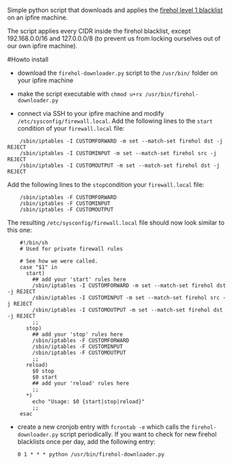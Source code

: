 Simple python script that downloads and applies the [firehol level 1 blacklist](https://iplists.firehol.org/files/firehol_level1.netset) on an ipfire machine.

The script applies every CIDR inside the firehol blacklist, except 192.168.0.0/16 and 127.0.0.0/8 (to prevent us from locking ourselves out of our own ipfire machine).

#Howto install

* download the `firehol-downloader.py` script to the `/usr/bin/` folder on your ipfire machine
* make the script executable with `chmod u+rx /usr/bin/firehol-downloader.py`

* connect via SSH to your ipfire machine and modify `/etc/sysconfig/firewall.local`. 
Add the following lines to the `start` condition of your `firewall.local` file:
```
    /sbin/iptables -I CUSTOMFORWARD -m set --match-set firehol dst -j REJECT
    /sbin/iptables -I CUSTOMINPUT -m set --match-set firehol src -j REJECT
    /sbin/iptables -I CUSTOMOUTPUT -m set --match-set firehol dst -j REJECT
```

Add the following lines to the `stop`condition your `firewall.local` file:
```
    /sbin/iptables -F CUSTOMFORWARD
    /sbin/iptables -F CUSTOMINPUT
    /sbin/iptables -F CUSTOMOUTPUT
```

The resulting `/etc/sysconfig/firewall.local` file should now look similar to this one: 

```
    #!/bin/sh
    # Used for private firewall rules

    # See how we were called.
    case "$1" in
      start)
        ## add your 'start' rules here
        /sbin/iptables -I CUSTOMFORWARD -m set --match-set firehol dst -j REJECT
        /sbin/iptables -I CUSTOMINPUT -m set --match-set firehol src -j REJECT
        /sbin/iptables -I CUSTOMOUTPUT -m set --match-set firehol dst -j REJECT
        ;;
      stop)
        ## add your 'stop' rules here
        /sbin/iptables -F CUSTOMFORWARD
        /sbin/iptables -F CUSTOMINPUT
        /sbin/iptables -F CUSTOMOUTPUT
        ;;
      reload)
        $0 stop
        $0 start
        ## add your 'reload' rules here
        ;;
      *)
        echo "Usage: $0 {start|stop|reload}"
        ;;
    esac
```

* create a new cronjob entry with `fcrontab -e` which calls the `firehol-downloader.py` script periodically. 
  If you want to check for new firehol blacklists once per day, add the following entry: 
  
  `0 1 * * * python /usr/bin/firehol-downloader.py`
